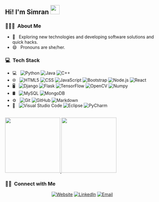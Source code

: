 
<h2> Hi! I'm Simran <img src="https://raw.githubusercontent.com/MartinHeinz/MartinHeinz/master/wave.gif" width="30px"></h2>

<h3> 👩🏽‍💻 &nbsp;About Me </h3>

- 🤔 &nbsp; Exploring new technologies and developing software solutions and quick hacks.
- 😄 &nbsp; Pronouns are she/her.

<h3> 💻 &nbsp;Tech Stack</h3>

- 💻 &nbsp;
  ![Python](https://img.shields.io/badge/-Python-333333?style=flat&logo=python)
  ![Java](https://img.shields.io/badge/-Java-333333?style=flat&logo=Java&logoColor=007396)
  ![C++](https://img.shields.io/badge/-C++-333333?style=flat&logo=C%2B%2B&logoColor=00599C)
- 🌐 &nbsp;
  ![HTML5](https://img.shields.io/badge/-HTML5-333333?style=flat&logo=HTML5)
  ![CSS](https://img.shields.io/badge/-CSS-333333?style=flat&logo=CSS3&logoColor=1572B6)
  ![JavaScript](https://img.shields.io/badge/-JavaScript-333333?style=flat&logo=javascript)
  ![Bootstrap](https://img.shields.io/badge/-Bootstrap-333333?style=flat&logo=bootstrap&logoColor=563D7C)
  ![Node.js](https://img.shields.io/badge/-Node.js-333333?style=flat&logo=node.js)
  ![React](https://img.shields.io/badge/-React-333333?style=flat&logo=react)
- 🖥️ &nbsp;
  ![Django](https://img.shields.io/badge/-Django-333333?style=flat&logo=django)
  ![Flask](https://img.shields.io/badge/-Flask-333333?style=flat&logo=flask&logoColor=1572B6)
  ![TensorFlow](https://img.shields.io/badge/-TensorFlow-333333?style=flat&logo=tensorflow)
  ![OpenCV](https://img.shields.io/badge/-OpenCV-333333?style=flat&logo=opencv)
  ![Numpy](https://img.shields.io/badge/-Numpy-333333?style=flat&logo=numpy)
- 🛢 &nbsp;
  ![MySQL](https://img.shields.io/badge/-MySQL-333333?style=flat&logo=mysql)
  ![MongoDB](https://img.shields.io/badge/-MongoDB-333333?style=flat&logo=mongodb)
- ⚙️ &nbsp;
  ![Git](https://img.shields.io/badge/-Git-333333?style=flat&logo=git)
  ![GitHub](https://img.shields.io/badge/-GitHub-333333?style=flat&logo=github)
  ![Markdown](https://img.shields.io/badge/-Markdown-333333?style=flat&logo=markdown)
- 🔧 &nbsp;
  ![Visual Studio Code](https://img.shields.io/badge/-Visual%20Studio%20Code-333333?style=flat&logo=visual-studio-code&logoColor=007ACC)
  ![Eclipse](https://img.shields.io/badge/-Eclipse-333333?style=flat&logo=eclipse-ide&logoColor=2C2255)
  ![PyCharm](https://img.shields.io/badge/-Pycharm-333333?style=flat&logo=pycharm)

<br/>

<a href="https://github.com/simranbiswas">
  <img height="180em" src="https://github-readme-stats.vercel.app/api?username=simranbiswas&theme=tokyonight&show_icons=true" />
  <img height="180em" src="https://github-readme-stats.vercel.app/api/top-langs/?username=simranbiswas&theme=tokyonight&layout=compact" />
</a>

<br/>

<h3> 🤝🏻 &nbsp;Connect with Me </h3>

<p align="center">
<a href="https://simranbiswas.github.io/"><img alt="Website" src="https://img.shields.io/badge/Website-simranbiswas.github.io-blueviolet?style=flat-square&logo=google-chrome"></a>
<a href="https://www.linkedin.com/in/simran-biswas-2b8137176/"><img alt="LinkedIn" src="https://img.shields.io/badge/LinkedIn-Simran%20Biswas-blue?style=flat-square&logo=linkedin"></a>
<a href="mailto:biswasasimran@gmail.com"><img alt="Email" src="https://img.shields.io/badge/Email-biswasasimran@gmail.com-orange?style=flat-square&logo=gmail"></a>
</p>
